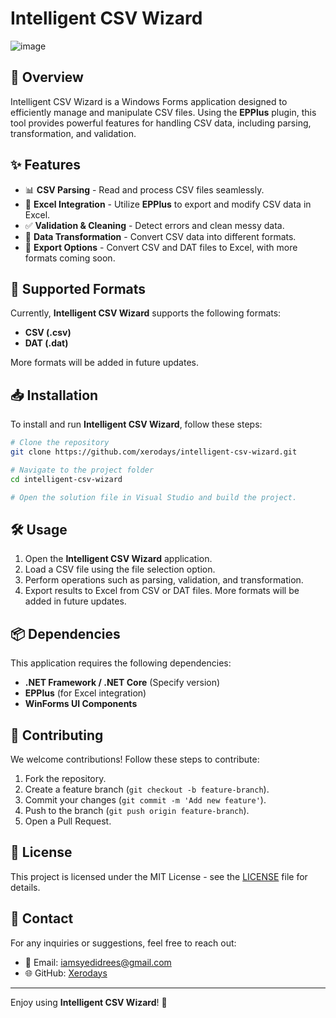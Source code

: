# Intelligent CSV Wizard
![image](https://github.com/user-attachments/assets/27131d16-6075-4e68-a82f-f73add38b44f)

## 🚀 Overview
Intelligent CSV Wizard is a Windows Forms application designed to efficiently manage and manipulate CSV files. Using the **EPPlus** plugin, this tool provides powerful features for handling CSV data, including parsing, transformation, and validation.

## ✨ Features
- 📊 **CSV Parsing** - Read and process CSV files seamlessly.
- 📑 **Excel Integration** - Utilize **EPPlus** to export and modify CSV data in Excel.
- ✅ **Validation & Cleaning** - Detect errors and clean messy data.
- 🔄 **Data Transformation** - Convert CSV data into different formats.
- 📁 **Export Options** - Convert CSV and DAT files to Excel, with more formats coming soon.

## 📂 Supported Formats
Currently, **Intelligent CSV Wizard** supports the following formats:
- **CSV (.csv)**
- **DAT (.dat)**

More formats will be added in future updates.

## 📥 Installation
To install and run **Intelligent CSV Wizard**, follow these steps:

```bash
# Clone the repository
git clone https://github.com/xerodays/intelligent-csv-wizard.git

# Navigate to the project folder
cd intelligent-csv-wizard

# Open the solution file in Visual Studio and build the project.
```

## 🛠️ Usage
1. Open the **Intelligent CSV Wizard** application.
2. Load a CSV file using the file selection option.
3. Perform operations such as parsing, validation, and transformation.
4. Export results to Excel from CSV or DAT files. More formats will be added in future updates.

## 📦 Dependencies
This application requires the following dependencies:
- **.NET Framework / .NET Core** (Specify version)
- **EPPlus** (for Excel integration)
- **WinForms UI Components**

## 🤝 Contributing
We welcome contributions! Follow these steps to contribute:
1. Fork the repository.
2. Create a feature branch (`git checkout -b feature-branch`).
3. Commit your changes (`git commit -m 'Add new feature'`).
4. Push to the branch (`git push origin feature-branch`).
5. Open a Pull Request.

## 📝 License
This project is licensed under the MIT License - see the [LICENSE](LICENSE.txt) file for details.

## 📧 Contact
For any inquiries or suggestions, feel free to reach out:
- 📩 Email: iamsyedidrees@gmail.com
- 🌐 GitHub: [Xerodays](https://github.com/xerodays)

---

Enjoy using **Intelligent CSV Wizard**! 🚀

